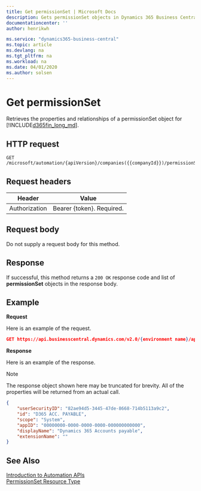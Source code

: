 ```yaml
---
title: Get permissionSet | Microsoft Docs
description: Gets permissionSet objects in Dynamics 365 Business Central.
documentationcenter: ''
author: henrikwh

ms.service: "dynamics365-business-central"
ms.topic: article
ms.devlang: na
ms.tgt_pltfrm: na
ms.workload: na
ms.date: 04/01/2020
ms.author: solsen
---
```


# Get permissionSet
Retrieves the properties and relationships of a permissionSet object for [!INCLUDE[d365fin_long_md](../developer/includes/d365fin_long_md.md)].

## HTTP request
```
GET /microsoft/automation/{apiVersion}/companies({{companyId}})/permissionSets
```

## Request headers
|Header|Value|
|------|-----|
|Authorization  |Bearer {token}. Required. |

## Request body
Do not supply a request body for this method.

## Response
If successful, this method returns a ```200 OK``` response code and list of  **permissionSet** objects in the response body.

## Example

**Request**

Here is an example of the request.
```json
GET https://api.businesscentral.dynamics.com/v2.0/{environment name}/api/microsoft/automation/v1.0/companies({companyId})/users({userSecurityID})/userPermissions
```

**Response**

Here is an example of the response. 

> [!NOTE]  
>   The response object shown here may be truncated for brevity. All of the properties will be returned from an actual call.

```json
{
    "userSecurityID": "82ae94d5-3445-47de-8668-714b5113a9c2",
    "id": "D365 ACC. PAYABLE",
    "scope": "System",
    "appID": "00000000-0000-0000-0000-000000000000",
    "displayName": "Dynamics 365 Accounts payable",
    "extensionName": ""
}
```

## See Also 
[Introduction to Automation APIs](itpro-introduction-to-automation-apis.md)  
[PermissionSet Resource Type](dynamics-microsoft-automation-permissionset.md)  

